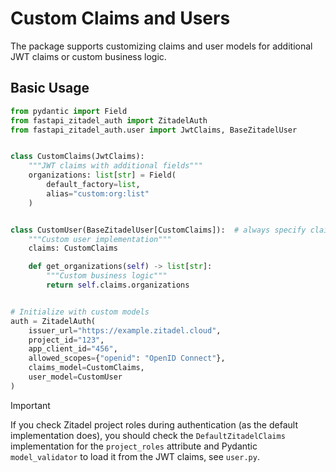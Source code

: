 # Custom Claims and Users

The package supports customizing claims and user models for additional JWT claims or custom business logic.

## Basic Usage

```python
from pydantic import Field
from fastapi_zitadel_auth import ZitadelAuth
from fastapi_zitadel_auth.user import JwtClaims, BaseZitadelUser


class CustomClaims(JwtClaims):
    """JWT claims with additional fields"""
    organizations: list[str] = Field(
        default_factory=list,
        alias="custom:org:list"
    )


class CustomUser(BaseZitadelUser[CustomClaims]):  # always specify claims type when extending `BaseZitadelUser`
    """Custom user implementation"""
    claims: CustomClaims

    def get_organizations(self) -> list[str]:
        """Custom business logic"""
        return self.claims.organizations


# Initialize with custom models
auth = ZitadelAuth(
    issuer_url="https://example.zitadel.cloud",
    project_id="123",
    app_client_id="456",
    allowed_scopes={"openid": "OpenID Connect"},
    claims_model=CustomClaims,
    user_model=CustomUser
)
```


> [!IMPORTANT]
> If you check Zitadel project roles during authentication (as the default implementation does),
> you should check the `DefaultZitadelClaims` implementation for the `project_roles` attribute
> and Pydantic `model_validator` to load it from the JWT claims, see `user.py`.

